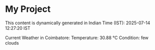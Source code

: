 # My Project

This content is dynamically generated in Indian Time (IST): 2025-07-14 12:27:20 IST


Current Weather in Coimbatore:
Temperature: 30.88 °C
Condition: few clouds
